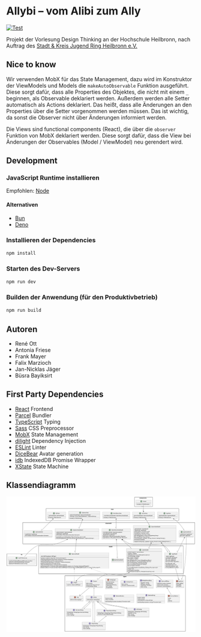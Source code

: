 # Allybi – vom Alibi zum Ally

[![Test](https://github.com/HHN-SEB-2022-23/text-based-adventure-game/actions/workflows/test.yml/badge.svg)](https://github.com/HHN-SEB-2022-23/text-based-adventure-game/actions/workflows/test.yml)

Projekt der Vorlesung Design Thinking an der Hochschule Heilbronn, nach Auftrag des [Stadt & Kreis Jugend Ring Heilbronn e.V.](https://www.skjr-hn.de)

## Nice to know

Wir verwenden MobX für das State Management, dazu wird im Konstruktor der ViewModels und Models die `makeAutoObservable` Funktion ausgeführt. Diese sorgt dafür, dass alle Properties des Objektes, die nicht mit einem `_` beginnen, als Observable deklariert werden. Außerdem werden alle Setter automatisch als Actions deklariert. Das heißt, dass alle Änderungen an den Properties über die Setter vorgenommen werden müssen. Das ist wichtig, da sonst die Observer nicht über Änderungen informiert werden.

Die Views sind functional components (React), die über die `observer` Funktion von MobX deklariert werden. Diese sorgt dafür, dass die View bei Änderungen der Observables (Model / ViewModel) neu gerendert wird.

## Development

### JavaScript Runtime installieren

Empfohlen: [Node](https://nodejs.org)

#### Alternativen

- [Bun](https://bun.sh)
- [Deno](https://deno.land)

### Installieren der Dependencies

```bash
npm install
```

### Starten des Dev-Servers

```bash
npm run dev
```

### Builden der Anwendung (für den Produktivbetrieb)

```bash
npm run build
```

## Autoren

- René Ott
- Antonia Friese
- Frank Mayer
- Falix Marzioch
- Jan-Nicklas Jäger
- Büsra Bayiksirt

## First Party Dependencies

- [React](https://reactjs.org) Frontend
- [Parcel](https://parceljs.org) Bundler
- [TypeScript](https://www.typescriptlang.org) Typing
- [Sass](https://sass-lang.com) CSS Preprocessor
- [MobX](https://mobx.js.org) State Management
- [dilight](https://github.com/Frank-Mayer/dilight) Dependency Injection
- [ESLint](https://eslint.org) Linter
- [DiceBear](https://dicebear.com) Avatar generation
- [idb](https://github.com/jakearchibald/idb) IndexedDB Promise Wrapper
- [XState](https://xstate.js.org) State Machine

## Klassendiagramm

![](https://raw.githubusercontent.com/HHN-SEB-2022-23/allybi/main/uml/Class%20Diagram.svg)
